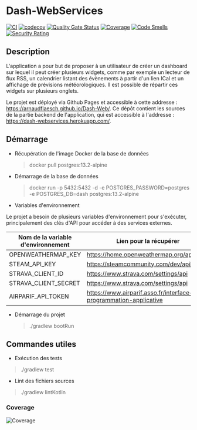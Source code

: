 # Dash-WebServices

[![CI](https://github.com/ArnaudFlaesch/Dash-WebServices/actions/workflows/ci.yml/badge.svg)](https://github.com/ArnaudFlaesch/Dash-WebServices/actions)
[![codecov](https://codecov.io/gh/ArnaudFlaesch/Dash-WebServices/branch/master/graph/badge.svg)](https://codecov.io/gh/ArnaudFlaesch/Dash-WebServices)
[![Quality Gate Status](https://sonarcloud.io/api/project_badges/measure?project=ArnaudFlaesch_Dash-WebServices&metric=alert_status)](https://sonarcloud.io/dashboard?id=ArnaudFlaesch_Dash-WebServices)
[![Coverage](https://sonarcloud.io/api/project_badges/measure?project=ArnaudFlaesch_Dash-WebServices&metric=coverage)](https://sonarcloud.io/summary/new_code?id=ArnaudFlaesch_Dash-WebServices)
[![Code Smells](https://sonarcloud.io/api/project_badges/measure?project=ArnaudFlaesch_Dash-WebServices&metric=code_smells)](https://sonarcloud.io/summary/new_code?id=ArnaudFlaesch_Dash-WebServices)
[![Security Rating](https://sonarcloud.io/api/project_badges/measure?project=ArnaudFlaesch_Dash-WebServices&metric=security_rating)](https://sonarcloud.io/summary/new_code?id=ArnaudFlaesch_Dash-WebServices)

## Description

L'application a pour but de proposer à un utilisateur de créer un dashboard sur lequel il peut créer plusieurs widgets,
comme par exemple un lecteur de flux RSS, un calendrier listant des évènements à partir d'un lien ICal et un affichage
de prévisions météorologiques. Il est possible de répartir ces widgets sur plusieurs onglets.

Le projet est déployé via Github Pages et accessible à cette addresse : <https://arnaudflaesch.github.io/Dash-Web/>.
Ce dépôt contient les sources de la partie backend de l'application, qui est accessible à
l'addresse : https://dash-webservices.herokuapp.com/.

## Démarrage

- Récupération de l'image Docker de la base de données

  > docker pull postgres:13.2-alpine

- Démarrage de la base de données

  > docker run -p 5432:5432 -d -e POSTGRES_PASSWORD=postgres -e POSTGRES_DB=dash postgres:13.2-alpine

- Variables d'environnement

Le projet a besoin de plusieurs variables d'environnement pour s'exécuter, principalement des clés d'API pour accéder à
des services externes.

| Nom de la variable d'environnement | Lien pour la récupérer                                              |
|------------------------------------|---------------------------------------------------------------------|
| OPENWEATHERMAP_KEY                 | https://home.openweathermap.org/api_keys                            |
| STEAM_API_KEY                      | https://steamcommunity.com/dev/apikey                               |
| STRAVA_CLIENT_ID                   | https://www.strava.com/settings/api                                 |
| STRAVA_CLIENT_SECRET               | https://www.strava.com/settings/api                                 |
| AIRPARIF_API_TOKEN                 | https://www.airparif.asso.fr/interface-de-programmation-applicative |

- Démarrage du projet

  > ./gradlew bootRun

## Commandes utiles

- Exécution des tests

> ./gradlew test

- Lint des fichiers sources

> ./gradlew lintKotlin

### Coverage

![Coverage](https://codecov.io/gh/ArnaudFlaesch/Dash-WebServices/branch/master/graphs/sunburst.svg)

